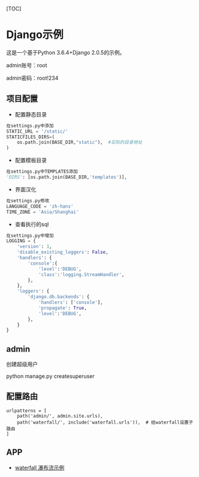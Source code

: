[TOC]
# Django示例
这是一个基于Python 3.6.4+Django 2.0.5的示例。

admin账号：root

admin密码：root!234

## 项目配置

- 配置静态目录
```python
在settings.py中添加
STATIC_URL = '/static/'
STATICFILES_DIRS=(
    os.path.join(BASE_DIR,"static"),  #实际的目录地址
)
```
- 配置模板目录
```python
在settings.py中TEMPLATES添加 
'DIRS': [os.path.join(BASE_DIR,'templates')],
```
- 界面汉化
```python
在settings.py修改
LANGUAGE_CODE = 'zh-hans'
TIME_ZONE = 'Asia/Shanghai'
```

- 查看执行的sql

```python
在settings.py中增加
LOGGING = {
    'version': 1,
    'disable_existing_loggers': False,
    'handlers': {
        'console':{
            'level':'DEBUG',
            'class':'logging.StreamHandler',
        },
    },
    'loggers': {
        'django.db.backends': {
            'handlers': ['console'],
            'propagate': True,
            'level':'DEBUG',
        },
    }
}
```


## admin

创建超级用户

python manage.py createsuperuser

## 配置路由

```pyt
urlpatterns = [
    path('admin/', admin.site.urls),
    path('waterfall/', include('waterfall.urls')),  # 给waterfall设置子路由
]
```

## APP

- [waterfall 瀑布流示例](.\Django_sample\Django_sample\waterfall\README.md)

